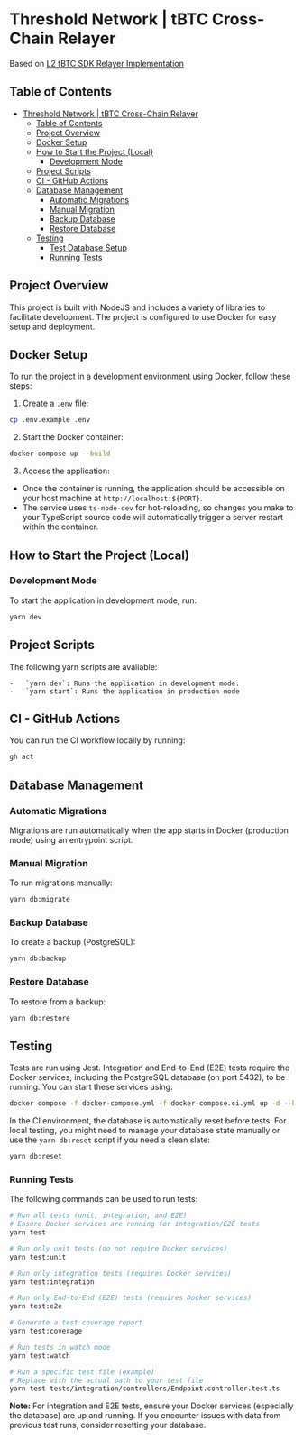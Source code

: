 # Threshold Network | tBTC Cross-Chain Relayer

Based on [L2 tBTC SDK Relayer Implementation](https://thresholdnetwork.notion.site/L2-tBTC-SDK-Relayer-Implementation-4dfedabfcf594c7d8ef80609541cf791?pvs=4)

## Table of Contents

- [Threshold Network | tBTC Cross-Chain Relayer](#threshold-network--tbtc-cross-chain-relayer)
  - [Table of Contents](#table-of-contents)
  - [Project Overview](#project-overview)
  - [Docker Setup](#docker-setup)
  - [How to Start the Project (Local)](#how-to-start-the-project-local)
    - [Development Mode](#development-mode)
  - [Project Scripts](#project-scripts)
  - [CI - GitHub Actions](#ci---github-actions)
  - [Database Management](#database-management)
    - [Automatic Migrations](#automatic-migrations)
    - [Manual Migration](#manual-migration)
    - [Backup Database](#backup-database)
    - [Restore Database](#restore-database)
  - [Testing](#testing)
    - [Test Database Setup](#test-database-setup)
    - [Running Tests](#running-tests)

## Project Overview

This project is built with NodeJS and includes a variety of libraries to facilitate development. The project is configured to use Docker for easy setup and deployment.

## Docker Setup

To run the project in a development environment using Docker, follow these steps:

1. Create a `.env` file:

```bash
cp .env.example .env
```

2. Start the Docker container:

```bash
docker compose up --build
```

3. Access the application:

- Once the container is running, the application should be accessible on your host machine at `http://localhost:${PORT}`.
- The service uses `ts-node-dev` for hot-reloading, so changes you make to your TypeScript source code will automatically trigger a server restart within the container.

## How to Start the Project (Local)

### Development Mode

To start the application in development mode, run:

```bash
yarn dev
```

## Project Scripts

The following yarn scripts are avaliable:

    -   `yarn dev`: Runs the application in development mode.
    -   `yarn start`: Runs the application in production mode

## CI - GitHub Actions

You can run the CI workflow locally by running:

```bash
gh act
```

## Database Management

### Automatic Migrations
Migrations are run automatically when the app starts in Docker (production mode) using an entrypoint script.

### Manual Migration
To run migrations manually:
```bash
yarn db:migrate
```

### Backup Database
To create a backup (PostgreSQL):
```bash
yarn db:backup
```

### Restore Database
To restore from a backup:
```bash
yarn db:restore
```

## Testing

Tests are run using Jest. Integration and End-to-End (E2E) tests require the Docker services, including the PostgreSQL database (on port 5432), to be running. You can start these services using:

```bash
docker compose -f docker-compose.yml -f docker-compose.ci.yml up -d --build
```

In the CI environment, the database is automatically reset before tests. For local testing, you might need to manage your database state manually or use the `yarn db:reset` script if you need a clean slate:

```bash
yarn db:reset
```

### Running Tests

The following commands can be used to run tests:

```bash
# Run all tests (unit, integration, and E2E)
# Ensure Docker services are running for integration/E2E tests
yarn test

# Run only unit tests (do not require Docker services)
yarn test:unit

# Run only integration tests (requires Docker services)
yarn test:integration

# Run only End-to-End (E2E) tests (requires Docker services)
yarn test:e2e

# Generate a test coverage report
yarn test:coverage

# Run tests in watch mode
yarn test:watch

# Run a specific test file (example)
# Replace with the actual path to your test file
yarn test tests/integration/controllers/Endpoint.controller.test.ts
```

**Note:** For integration and E2E tests, ensure your Docker services (especially the database) are up and running. If you encounter issues with data from previous test runs, consider resetting your database.
